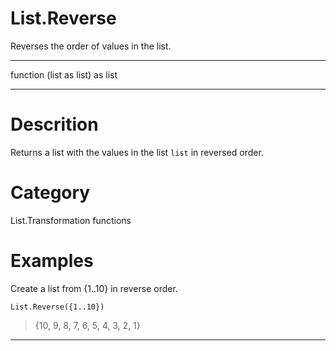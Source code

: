 ﻿# List.Reverse
Reverses the order of values in the list.
***
function (list as list) as list
***
# Descrition 
Returns a list with the values in the list <code>list</code> in reversed order.
# Category 
List.Transformation functions
# Examples 
Create a list from {1..10} in reverse order.
```
List.Reverse({1..10})
```
> {10, 9, 8, 7, 6, 5, 4, 3, 2, 1}
***
